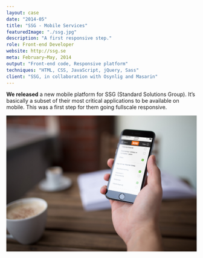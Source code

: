 ```yaml
---
layout: case
date: "2014-05"
title: "SSG - Mobile Services"
featuredImage: "./ssg.jpg"
description: "A first responsive step."
role: Front-end Developer
website: http://ssg.se
meta: February–May, 2014
output: "Front-end code, Responsive platform"
techniques: "HTML, CSS, JavaScript, jQuery, Sass"
client: "SSG, in collaboration with Osynlig and Masarin"
---
```


**We released** a new mobile platform for SSG (Standard Solutions Group). It’s basically a subset of their most critical applications to be available on mobile. This was a first step for them going fullscale responsive.

![SSG](ssg-inline-1.jpg)
